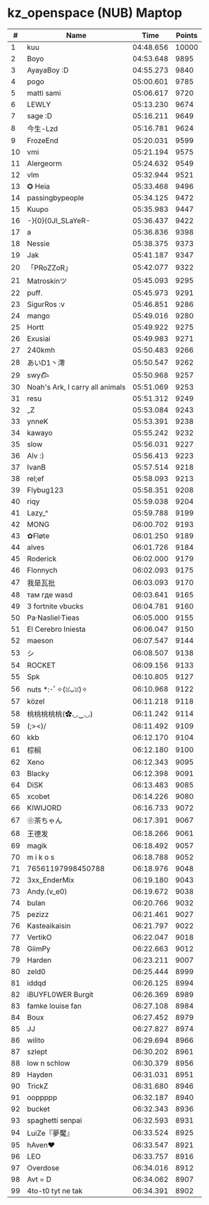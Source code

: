 # kz_openspace (NUB) Maptop

|  # | Name | Time | Points |
|-------------- | -------------- | -------------- | -------------- | 
| 1 | kuu | 04:48.656 | 10000 | 
| 2 | Boyo | 04:53.648 | 9895 | 
| 3 | AyayaBoy :D | 04:55.273 | 9840 | 
| 4 | pogo | 05:00.601 | 9785 | 
| 5 | matti sami | 05:06.617 | 9720 | 
| 6 | LEWLY | 05:13.230 | 9674 | 
| 7 | sage :D | 05:16.211 | 9649 | 
| 8 | 今生-Lzd | 05:16.781 | 9624 | 
| 9 | FrozeEnd | 05:20.031 | 9599 | 
| 10 | vmi | 05:21.194 | 9575 | 
| 11 | Alergeorm | 05:24.632 | 9549 | 
| 12 | vlm | 05:32.944 | 9521 | 
| 13 | ✪ Heia | 05:33.468 | 9496 | 
| 14 | passingbypeople | 05:34.125 | 9472 | 
| 15 | Kuupo | 05:35.983 | 9447 | 
| 16 | -}{0}{0JI_SLaYeR- | 05:36.437 | 9422 | 
| 17 | a | 05:36.836 | 9398 | 
| 18 | Nessie | 05:38.375 | 9373 | 
| 19 | Jak | 05:41.187 | 9347 | 
| 20 | 「PRoZZoR」 | 05:42.077 | 9322 | 
| 21 | Matroskinツ | 05:45.093 | 9295 | 
| 22 | puff. | 05:45.973 | 9291 | 
| 23 | SigurRos :v | 05:46.851 | 9286 | 
| 24 | mango | 05:49.016 | 9280 | 
| 25 | Hortt | 05:49.922 | 9275 | 
| 26 | Exusiai | 05:49.983 | 9271 | 
| 27 | 240kmh | 05:50.483 | 9266 | 
| 28 | あいD1丶澪 | 05:50.547 | 9262 | 
| 29 | swy𐂃 | 05:50.968 | 9257 | 
| 30 | Noah's Ark, I carry all animals | 05:51.069 | 9253 | 
| 31 | resu | 05:51.312 | 9249 | 
| 32 | _Z | 05:53.084 | 9243 | 
| 33 | ynneK | 05:53.391 | 9238 | 
| 34 | kawayo | 05:55.242 | 9232 | 
| 35 | slow | 05:56.031 | 9227 | 
| 36 | Alv :) | 05:56.413 | 9223 | 
| 37 | IvanB | 05:57.514 | 9218 | 
| 38 | rel;ef | 05:58.093 | 9213 | 
| 39 | Flybug123 | 05:58.351 | 9208 | 
| 40 | riqy | 05:59.038 | 9204 | 
| 41 | Lazy_^ | 05:59.788 | 9199 | 
| 42 | MONG | 06:00.702 | 9193 | 
| 43 | ✿Fløte | 06:01.250 | 9189 | 
| 44 | alves | 06:01.726 | 9184 | 
| 45 | Roderick | 06:02.000 | 9179 | 
| 46 | Flonnych | 06:02.093 | 9175 | 
| 47 | 我是瓦批 | 06:03.093 | 9170 | 
| 48 | там где wasd | 06:03.641 | 9165 | 
| 49 | 3 fortnite vbucks | 06:04.781 | 9160 | 
| 50 | Pa·Nasliel·Tieas | 06:05.000 | 9155 | 
| 51 | El Cerebro Iniesta | 06:06.047 | 9150 | 
| 52 | maeson | 06:07.547 | 9144 | 
| 53 | シ | 06:08.507 | 9138 | 
| 54 | ROCKET | 06:09.156 | 9133 | 
| 55 | Spk | 06:10.805 | 9127 | 
| 56 | nuts *:･ﾟ✧(ꈍᴗꈍ)✧ | 06:10.968 | 9122 | 
| 57 | közel | 06:11.218 | 9118 | 
| 58 | 桃桃桃桃桃(✿◡‿◡) | 06:11.242 | 9114 | 
| 59 | (;><)/ | 06:11.492 | 9109 | 
| 60 | kkb | 06:12.170 | 9104 | 
| 61 | 棕榈 | 06:12.180 | 9100 | 
| 62 | Xeno | 06:12.343 | 9095 | 
| 63 | Blacky | 06:12.398 | 9091 | 
| 64 | DiSK | 06:13.483 | 9085 | 
| 65 | xcobet | 06:14.226 | 9080 | 
| 66 | KIWIJORD | 06:16.733 | 9072 | 
| 67 | ❀茶ちゃん | 06:17.391 | 9067 | 
| 68 | 王德发 | 06:18.266 | 9061 | 
| 69 | magik | 06:18.492 | 9057 | 
| 70 | m i k o s | 06:18.788 | 9052 | 
| 71 | 76561197998450788 | 06:18.976 | 9048 | 
| 72 | 3xx_EnderMix | 06:19.180 | 9043 | 
| 73 | Andy.(v_e0) | 06:19.672 | 9038 | 
| 74 | bulan | 06:20.766 | 9032 | 
| 75 | pezizz | 06:21.461 | 9027 | 
| 76 | Kasteaikaisin | 06:21.797 | 9022 | 
| 77 | VertikO | 06:22.047 | 9018 | 
| 78 | GiimPy | 06:22.663 | 9012 | 
| 79 | Harden | 06:23.211 | 9007 | 
| 80 | zeld0 | 06:25.444 | 8999 | 
| 81 | iddqd | 06:26.125 | 8994 | 
| 82 | iBUYFL0WER Burgit | 06:26.369 | 8989 | 
| 83 | famke louise fan | 06:27.108 | 8984 | 
| 84 | Boux | 06:27.452 | 8979 | 
| 85 | JJ | 06:27.827 | 8974 | 
| 86 | wilito | 06:29.694 | 8966 | 
| 87 | szlept | 06:30.202 | 8961 | 
| 88 | low n schlow | 06:30.379 | 8956 | 
| 89 | Hayden | 06:31.031 | 8951 | 
| 90 | TrickZ | 06:31.680 | 8946 | 
| 91 | ooppppp | 06:32.187 | 8940 | 
| 92 | bucket | 06:32.343 | 8936 | 
| 93 | spaghetti senpai | 06:32.593 | 8931 | 
| 94 | LuiZe『夢魘』 | 06:33.524 | 8925 | 
| 95 | hAven❤ | 06:33.547 | 8921 | 
| 96 | LEO | 06:33.757 | 8916 | 
| 97 | Overdose | 06:34.016 | 8912 | 
| 98 | Avt = D | 06:34.062 | 8907 | 
| 99 | 4to-t0 tyt ne tak | 06:34.391 | 8902 | 

